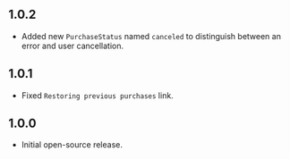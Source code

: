 ## 1.0.2

* Added new `PurchaseStatus` named `canceled` to distinguish between an error and user cancellation. 

## 1.0.1

* Fixed `Restoring previous purchases` link.

## 1.0.0

* Initial open-source release.